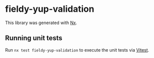 # fieldy-yup-validation

This library was generated with [Nx](https://nx.dev).

## Running unit tests

Run `nx test fieldy-yup-validation` to execute the unit tests via [Vitest](https://vitest.dev/).
